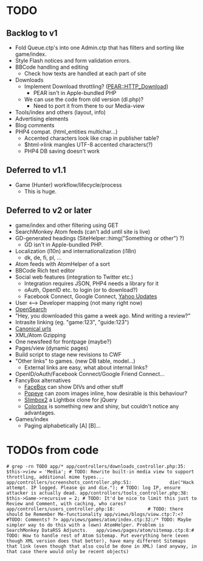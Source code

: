 # TODO

## Backlog to v1

* Fold Queue.ctp's into one Admin.ctp that has filters and sorting like game/index.
* Style Flash notices and form validation errors.
* BBCode handling and editing
  * Check how texts are handled at each part of site
* Downloads
  * Implement Download throttling? ([PEAR::HTTP_Download](http://pear.php.net/package/HTTP_Download/))
    * PEAR isn't in Apple-bundled PHP
  * We can use the code from old version (dl.php)?
    * Need to port it from there to our Media-view
* Tools/index and others (layout, info)
* Advertising elements
* Blog comments
* PHP4 compat. (html_entities multichar...)
  * Accented characters look like crap in publisher table?
  * $html->link mangles UTF-8 accented characters(?)
  * PHP4 DB saving doesn't work

## Deferred to v1.1

* Game (Hunter) workflow/lifecycle/process
  * This is huge.

## Deferred to v2 or later

* game/index and other filtering using GET
* SearchMonkey Atom feeds (can't add until site is live)
* GD-generated headings (SiteHelper::himg("Something or other") ?)
  * GD isn't in Apple-bundled PHP.
* Localization (l10n) and internationalization (i18n)
  * dk, de, fi, pl, …
* Atom feeds with AtomHelper of a sort
* BBCode Rich text editor
* Social web features (integration to Twitter etc.)
  * Integration requires JSON, PHP4 needs a library for it
  * oAuth, OpenID etc. to login (or to download?)
  * Facebook Connect, Google Connect, [Yahoo Updates](http://developer.yahoo.com/social/updates/)
* User <--> Developer mapping (not many right now)
* [OpenSearch](http://www.opensearch.org/)
* "Hey, you downloaded this game a week ago. Mind writing a review?"
* Intrasite linking (eg. "game:123", "guide:123")
* [Canonical urls](http://googlewebmastercentral.blogspot.com/2009/02/specify-your-canonical.html)
* XML/Atom Gzipping
* One newsfeed for frontpage (maybe?)
* Pages/view (dynamic pages)
* Build script to stage new revisions to CWF
* "Other links" to games. (new DB table, model...)
  * External links are easy, what about internal links?
* OpenID/oAuth/Facebook Connect/Google Friend Connect...
* FancyBox alternatives
  * [FaceBox](http://www.dynamicdrive.com/dynamicindex4/facebox/index.htm) can show DIVs and other stuff
  * [Popeye](http://herr-schuessler.de/blog/jquerypopeye-an-inline-lightbox-alternative/) can zoom images inline, how desirable is this behaviour?
  * [Slimbox2](http://www.digitalia.be/software/slimbox2) a Lightbox clone for jQuery
  * [Colorbox](http://colorpowered.com/colorbox/) is something new and shiny, but couldn't notice any advantages.
* Games/index
  * Paging alphabetically [A] [B]...
    
# TODOs from code

`# grep -rn TODO app/*
app/controllers/downloads_controller.php:35:		$this->view = 'Media'; # TODO: Rewrite built-in media view to support throttling, additional mime types...
app/controllers/screenshots_controller.php:51:				die("Hack attempt. IP logged. Please go and die."); # TODO: log IP, ensure attacker is actually dead.
app/controllers/tools_controller.php:38:		$this->Game->recursive = 2; # TODO: It'd be nice to limit this just to Review and Comment, with caching, who cares?
app/controllers/users_controller.php:18:			# TODO: there should be Remember Me-functionality
app/views/blogs/view.ctp:7:<? #TODO: Comments? ?>
app/views/games/atom/index.ctp:32:/* TODO: Maybe simpler way to do this with a (own) AtomHelper. Problem is SearchMonkey DataRSS Adjuncts.  
app/views/pages/atom/sitemap.ctp:8:# TODO: How to handle rest of Atom Sitemap. Put everything here (even though XML version does that better), have many different Sitemaps that link (even though that also could be done in XML) (and anyway, in that case there would only be recent objects)`
